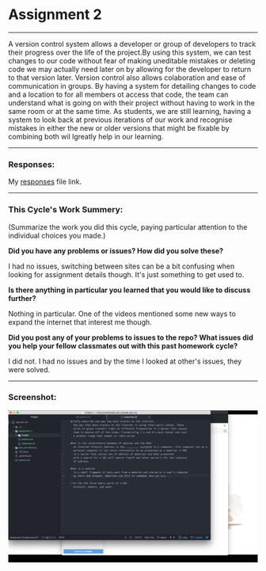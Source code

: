 
# Assignment 2
---
A version control system allows a developer or group of developers to track their progress over the life of the project.By using this system, we can test changes to our code without fear of making uneditable mistakes or deleting code we may actually need later on by allowing for the developer to return to that version later. Version control also allows colaboration and ease of communication in groups. By having a system for detailing changes to code and a location to for all members ot access that code, the team can understand what is going on with their project without having to work in the same room or at the same time. As students, we are still learning, having a system to look back at previous iterations of our work and recognise mistakes in either the new or older versions that might be fixable by combining both wil lgreatly help in our learning.

---
### Responses:
My [responses](./responses.txt) file link.

---
### This Cycle's Work Summery:
(Summarize the work you did this cycle, paying particular attention to the individual choices you made.)

**Did you have any problems or issues? How did you solve these?**

I had no issues, switching between sites can be a bit confusing when looking for assignment details though. It's just something to get used to.

**Is there anything in particular you learned that you would like to discuss further?**

Nothing in particular. One of the videos mentioned some new ways to expand the internet that interest me though.

**Did you post any of your problems to issues to the repo? What issues did you help your fellow classmates out with this past homework cycle?**

I did not. I had no issues and by the time I looked at other's issues, they were solved.

---
### Screenshot:
![screenshot](./images/screenshot.png)

